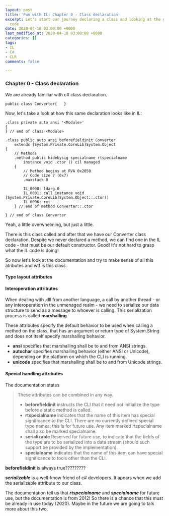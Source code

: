 ```yaml
---
layout: post
title: 'Fun with IL: Chapter 0 - Class declaration'
excerpt: Let's start our journey declaring a class and looking at the generated IL
  code
date: 2020-04-18 03:00:00 +0000
last_modified_at: 2020-04-18 03:00:00 +0000
categories: []
tags:
- IL
- C#
- CLR
comments: false

---
```

### Chapter 0 - Class declaration

We are already familiar with c# class declaration.

    public class Converter{   }

Now, let's take a look at how this same declaration looks like in IL:

    .class private auto ansi '<Module>'
    {
    } // end of class <Module>
    
    .class public auto ansi beforefieldinit Converter
        extends [System.Private.CoreLib]System.Object
    {
        // Methods
        .method public hidebysig specialname rtspecialname 
            instance void .ctor () cil managed 
        {
            // Method begins at RVA 0x2050
            // Code size 7 (0x7)
            .maxstack 8
    
            IL_0000: ldarg.0
            IL_0001: call instance void [System.Private.CoreLib]System.Object::.ctor()
            IL_0006: ret
        } // end of method Converter::.ctor
    
    } // end of class Converter

Yeah, a little overwhelming, but just a little.

There is this class called <module> and after that we have our Converter class declaration. Despite we never declared a method, we can find one in the IL code - that must be our default constructor. Good! It's not hard to grasp what the IL code is doing!

So now let's look at the documentation and try to make sense of all this atributes and wtf is this <Module> class.

#### <Module>

#### Type layout attributes

#### Interoperation attributes

When dealing with .dll from another language, a call by another thread - or any interoperation in the unmenaged realm - we need to serialize our data structure to send as a message to whoever is calling. This serialization process is called **marshalling**. 

These attributes specify the default behavior to be used when calling a method  on the class, that has an argument or return type of System.String and does not itself specify marshalling behavior.

* **ansi** specifies that marshalling shall be to and from ANSI strings. 
* **autochar** specifies marshalling behavior (either ANSI or Unicode), depending on the platform on which the CLI is running. 
* **unicode** specifies that marshalling shall be to and from Unicode strings.

#### Special handling attributes

The documentation states

> These attributes can be combined in any way.
>
> * **beforefieldinit** instructs the CLI that it need not initialize the type before a static method is called.
> * **rtspecialname** indicates that the name of this item has special significance to the CLI. There are no currently defined special type names; this is for future use. Any item marked rtspecialname shall also be marked specialname.
> * **serializable** Reserved for future use, to indicate that the fields of the type are to be serialized into a data stream (should such support be provided by the implementation).
> * **specialname** indicates that the name of this item can have special significance to tools other than the CLI.

**beforefieldinit** is always true?????????

**_serializable_** is a well-know friend of c# developers. It apears when we add the serializeble attribute to our class.

The documentation tell us that **_rtspecialname_** and **_specialname_** for future use, but the documentation is from 2012! So there is a chance that this must be already in use today (2020). Maybe in the future we are going to talk more about this two.